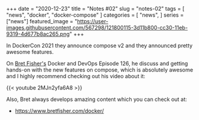 +++
date = "2020-12-23"
title = "Notes #02"
slug = "notes-02"
tags = [
    "news",
    "docker",
    "docker-compose"
]
categories = [
    "news",
]
series = ["news"]
featured_image = "https://user-images.githubusercontent.com/567298/121800115-3d11b800-cc30-11eb-9319-4d677b8ac265.png"
+++

In DockerCon 2021 they announce compose v2 and they announced pretty awesome features.

On [Bret Fisher's](https://www.bretfisher.com/about/) Docker and DevOps Episode 126, he discuss and getting hands-on with the new features on compose, which is absolutely awesome and I highly recommend checking out his video about it:

{{< youtube 2MJn2yfa6A8 >}}

Also, Bret always develops amazing content which you can check out at:
- https://www.bretfisher.com/docker/

